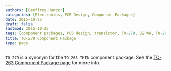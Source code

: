 ```yaml
---
authors: [Geoffrey Hunter]
categories: [Electronics, PCB Design, Component Packages]
date: 2015-10-25
draft: false
lastmod: 2015-10-25
tags: [component packages, PCB design, transistor, TO-279, D2PAK, TO-263, TO-263 THIN]
title: TO-279 Component Package
type: page
---
```


`TO-279` is a synonym for the `TO-263 THIN` component package. See the [TO-263 Component Package page](../to-263-component-package) for more info.
